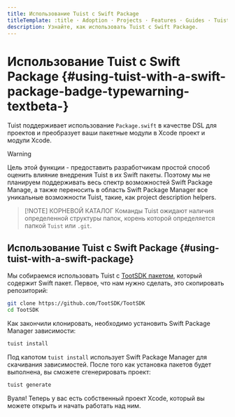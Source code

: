 ```yaml
---
title: Использование Tuist с Swift Package
titleTemplate: :title · Adoption · Projects · Features · Guides · Tuist
description: Узнайте, как использовать Tuist с Swift Package.
---
```


# Использование Tuist с Swift Package <Badge type="warning" text="beta" /> {#using-tuist-with-a-swift-package-badge-typewarning-textbeta-}

Tuist поддерживает использование `Package.swift` в качестве DSL для проектов и преобразует ваши пакетные модули в Xcode проект и модули Xcode.

> [!WARNING]
> Цель этой функции - предоставить разработчикам простой способ оценить влияние внедрения Tuist в их Swift пакеты. Поэтому мы не планируем поддерживать весь спектр возможностей Swift Package Manage, а также переносить в область Swift Package Manager все уникальные возможности Tuist, такие, как <LocalizedLink href="/guides/features/projects/code-sharing">project description helpers</LocalizedLink>.

> [!NOTE] КОРНЕВОЙ КАТАЛОГ
> Команды Tuist ожидают наличия определенной <LocalizedLink href="/guides/features/projects/directory-structure#standard-tuist-projects">структуры папок</LocalizedLink>, корень которой определяется папкой `Tuist` или `.git`.

## Использование Tuist с Swift Package {#using-tuist-with-a-swift-package}

Мы собираемся использовать Tuist с [TootSDK пакетом](https://github.com/TootSDK/TootSDK), который содержит Swift пакет. Первое, что нам нужно сделать, это скопировать репозиторий:

```bash
git clone https://github.com/TootSDK/TootSDK
cd TootSDK
```

Как закончили клонировать, необходимо установить Swift Package Manager зависимости:

```bash
tuist install
```

Под капотом `tuist install` использует Swift Package Manager для скачивания зависимостей.
После того как установка пакетов будет выполнена, вы сможете сгенерировать проект:

```bash
tuist generate
```

Вуаля! Теперь у вас есть собственный проект Xcode, который вы можете открыть и начать работать над ним.
